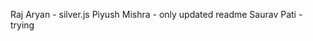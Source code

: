 <Name> <contribution>
Raj Aryan - silver.js
Piyush Mishra - only updated readme
Saurav Pati - trying